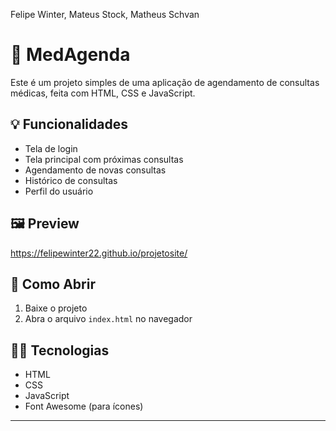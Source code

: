 Felipe Winter,
Mateus Stock,
Matheus Schvan

# 🏥 MedAgenda

Este é um projeto simples de uma aplicação de agendamento de consultas médicas, feita com HTML, CSS e JavaScript.

## 💡 Funcionalidades

- Tela de login
- Tela principal com próximas consultas
- Agendamento de novas consultas
- Histórico de consultas
- Perfil do usuário

## 🖼️ Preview

https://felipewinter22.github.io/projetosite/

## 🚀 Como Abrir

1. Baixe o projeto
2. Abra o arquivo `index.html` no navegador

## 👨‍💻 Tecnologias

- HTML
- CSS
- JavaScript
- Font Awesome (para ícones)

---

